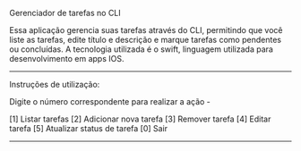 Gerenciador de tarefas no CLI

Essa aplicação gerencia suas tarefas através do CLI, permitindo que você liste as tarefas, edite título e descrição e marque tarefas como pendentes ou concluídas. A tecnologia utilizada é o swift, linguagem utilizada para desenvolvimento em apps IOS.

---------------------------------------------------------

Instruções de utilização:

Digite o número correspondente para realizar a ação -

[1] Listar tarefas
[2] Adicionar nova tarefa
[3] Remover tarefa
[4] Editar tarefa
[5] Atualizar status de tarefa
[0] Sair

---------------------------------------------------------
